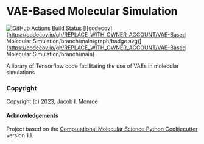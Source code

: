 VAE-Based Molecular Simulation
==============================
[//]: # (Badges)
[![GitHub Actions Build Status](https://github.com/REPLACE_WITH_OWNER_ACCOUNT/vae-mol-sim/workflows/CI/badge.svg)](https://github.com/REPLACE_WITH_OWNER_ACCOUNT/vae-mol-sim/actions?query=workflow%3ACI)
[![codecov](https://codecov.io/gh/REPLACE_WITH_OWNER_ACCOUNT/VAE-Based Molecular Simulation/branch/main/graph/badge.svg)](https://codecov.io/gh/REPLACE_WITH_OWNER_ACCOUNT/VAE-Based Molecular Simulation/branch/main)


A library of Tensorflow code facilitating the use of VAEs in molecular simulations

### Copyright

Copyright (c) 2023, Jacob I. Monroe


#### Acknowledgements

Project based on the
[Computational Molecular Science Python Cookiecutter](https://github.com/molssi/cookiecutter-cms) version 1.1.

